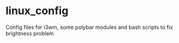 # linux_config
Config files for i3wm, some polybar modules and bash scripts to fix brightness problem
